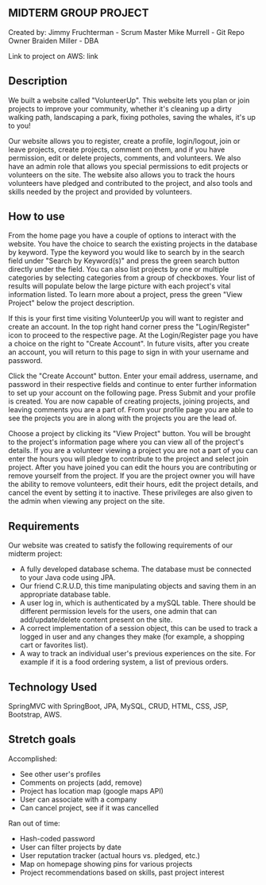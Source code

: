 ## MIDTERM GROUP PROJECT

Created by:
Jimmy Fruchterman - Scrum Master
Mike Murrell - Git Repo Owner
Braiden Miller - DBA

Link to project on AWS: link

## Description

We built a website called "VolunteerUp". This website lets you plan or join
projects to improve your community, whether it's cleaning up a dirty walking
path, landscaping a park, fixing potholes, saving the whales, it's up to you!

Our website allows you to register, create a profile, login/logout, join or
leave projects, create projects, comment on them, and if you have permission,
edit or delete projects, comments, and volunteers. We also have an admin role
that allows you special permissions to edit projects or volunteers on the site.
The website also allows you to track the hours volunteers have pledged and
contributed to the project, and also tools and skills needed by the project and
provided by volunteers.

## How to use

From the home page you have a couple of options to interact with the website.
You have the choice to search the existing projects in the database by keyword.
Type the keyword you would like to search by in the search field under "Search
by Keyword(s)" and press the green search button directly under the field. You
can also list projects by one or multiple categories by selecting categories
from a group of checkboxes. Your list of results will populate below the large
picture with each project's vital information listed. To learn more about a
project, press the green "View Project" below the project description.

If this is your first time visiting VolunteerUp you will want to register and
create an account. In the top right hand corner press the "Login/Register" icon
to proceed to the respective page. At the Login/Register page you have a choice
on the right to "Create Account". In future visits, after you create an account,
you will return to this page to sign in with your username and password.

Click the "Create Account" button. Enter your email address, username, and
password in their respective fields and continue to enter further information to
set up your account on the following page. Press Submit and your profile is
created. You are now capable of creating projects, joining projects, and leaving
comments you are a part of. From your profile page you are able to see the
projects you are in along with the projects you are the lead of.

Choose a project by clicking its "View Project" button. You will be brought to
the project's information page where you can view all of the project's details.
If you are a volunteer viewing a project you are not a part of you can enter the
hours you will pledge to contribute to the project and select join project.
After you have joined you can edit the hours you are contributing or remove
yourself from the project. If you are the project owner you will have the
ability to remove volunteers, edit their hours, edit the project details, and
cancel the event by setting it to inactive. These privileges are also given to
the admin when viewing any project on the site.

## Requirements

Our website was created to satisfy the following requirements of our midterm
project:

- A fully developed database schema. The database must be connected to your Java
code using JPA.
- Our friend C.R.U.D, this time manipulating objects and saving them in an
appropriate database table.
- A user log in, which is authenticated by a mySQL table. There should be
different permission levels for the users, one admin that can add/update/delete
content present on the site.
- A correct implementation of a session object, this can be used to track a
logged in user and any changes they make (for example, a shopping cart or
favorites list).
- A way to track an individual user's previous experiences on the site. For
example if it is a food ordering system, a list of previous orders.

## Technology Used

SpringMVC with SpringBoot, JPA, MySQL, CRUD, HTML, CSS, JSP, Bootstrap, AWS.

## Stretch goals

Accomplished:
- See other user's profiles
- Comments on projects (add, remove)
- Project has location map (google maps API)
- User can associate with a company
- Can cancel project, see if it was cancelled

Ran out of time:
- Hash-coded password
- User can filter projects by date
- User reputation tracker (actual hours vs. pledged, etc.)
- Map on homepage showing pins for various projects
- Project recommendations based on skills, past project interest
